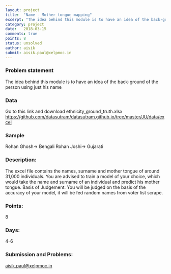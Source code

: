 ```yaml
---
layout: project
title:  "Name - Mother tongue mapping"
excerpt: "The idea behind this module is to have an idea of the back-ground of the person using just his name"
category: project
date:   2018-03-15
comments: true
points: 8
status: unsolved
author: aisik
submit: aisik.paul@xelpmoc.in
---
```


### Problem statement
The idea behind this module is to have an idea of the back-ground of the person using just his name

### Data
Go to this link and download ethnicity_ground_truth.xlsx
https://github.com/datasutram/datasutram.github.io/tree/master/JU/data/excel


### Sample
Rohan Ghosh-> Bengali
Rohan Joshi-> Gujarati

### Description:
The excel file contains the names, surname and mother tongue of around 31,000 individuals.
You are advised to train a model of your choice, which would take the name and surname of an individual and predict his mother tongue.
Basis of Judgement:
You will be judged on the basis of the accuracy of your model, it will be fed random names from voter list scrape.

### Points:
8

### Days:
4-6

### Submission and Problems:
aisik.paul@xelpmoc.in

